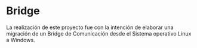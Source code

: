 # Bridge

La realización de este proyecto fue con la intención de elaborar una migración de un Bridge de Comunicación desde el Sistema operativo Linux a Windows.

